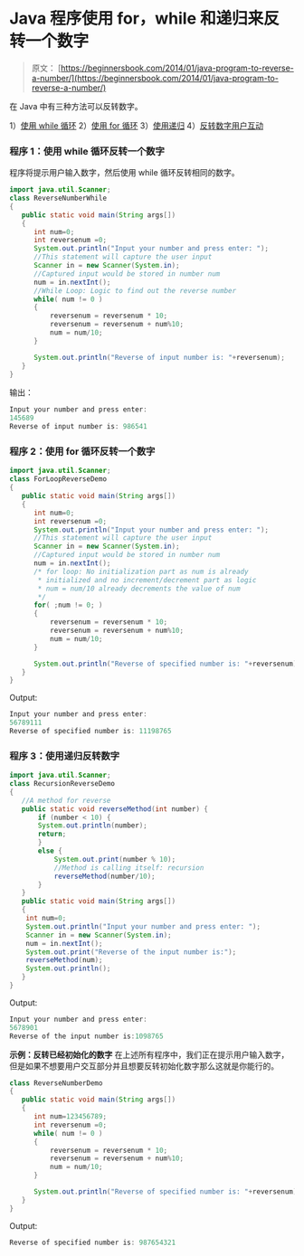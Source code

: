 # Java 程序使用 for，while 和递归来反转一个数字

> 原文： [https://beginnersbook.com/2014/01/java-program-to-reverse-a-number/](https://beginnersbook.com/2014/01/java-program-to-reverse-a-number/)

在 Java 中有三种方法可以反转数字。

1）[使用 while 循环](#using-while)
2）[使用 for 循环](#using-for)
3）[使用递归](#using-recursion)
4）[反转数字用户互动](#demo)

### 程序 1：使用 while 循环反转一个数字

程序将提示用户输入数字，然后使用 while 循环反转相同的数字。

```java
import java.util.Scanner;
class ReverseNumberWhile
{
   public static void main(String args[])
   {
      int num=0;
      int reversenum =0;
      System.out.println("Input your number and press enter: ");
      //This statement will capture the user input
      Scanner in = new Scanner(System.in);
      //Captured input would be stored in number num
      num = in.nextInt();
      //While Loop: Logic to find out the reverse number
      while( num != 0 )
      {
          reversenum = reversenum * 10;
          reversenum = reversenum + num%10;
          num = num/10;
      }

      System.out.println("Reverse of input number is: "+reversenum);
   }
}
```

输出：

```java
Input your number and press enter: 
145689
Reverse of input number is: 986541
```

### 程序 2：使用 for 循环反转一个数字

```java
import java.util.Scanner;
class ForLoopReverseDemo
{
   public static void main(String args[])
   {
      int num=0;
      int reversenum =0;
      System.out.println("Input your number and press enter: ");
      //This statement will capture the user input
      Scanner in = new Scanner(System.in);
      //Captured input would be stored in number num
      num = in.nextInt();
      /* for loop: No initialization part as num is already
       * initialized and no increment/decrement part as logic
       * num = num/10 already decrements the value of num
       */
      for( ;num != 0; )
      {
          reversenum = reversenum * 10;
          reversenum = reversenum + num%10;
          num = num/10;
      }

      System.out.println("Reverse of specified number is: "+reversenum);
   }
}
```

Output:

```java
Input your number and press enter: 
56789111
Reverse of specified number is: 11198765
```

### 程序 3：使用递归反转数字

```java
import java.util.Scanner;
class RecursionReverseDemo
{
   //A method for reverse
   public static void reverseMethod(int number) {
       if (number < 10) {
	   System.out.println(number);
	   return;
       }
       else {
           System.out.print(number % 10);
           //Method is calling itself: recursion
           reverseMethod(number/10);
       }
   }
   public static void main(String args[])
   {
	int num=0;
	System.out.println("Input your number and press enter: ");
	Scanner in = new Scanner(System.in);
	num = in.nextInt();
	System.out.print("Reverse of the input number is:");
	reverseMethod(num);
	System.out.println();
   }
}
```

Output:

```java
Input your number and press enter: 
5678901
Reverse of the input number is:1098765
```

**示例：反转已经初始化的数字**
在上述所有程序中，我们正在提示用户输入数字，但是如果不想要用户交互部分并且想要反转初始化数字那么这就是你能行的。

```java
class ReverseNumberDemo
{
   public static void main(String args[])
   {
      int num=123456789;
      int reversenum =0;
      while( num != 0 )
      {
          reversenum = reversenum * 10;
          reversenum = reversenum + num%10;
          num = num/10;
      }

      System.out.println("Reverse of specified number is: "+reversenum);
   }
}
```

Output:

```java
Reverse of specified number is: 987654321
```